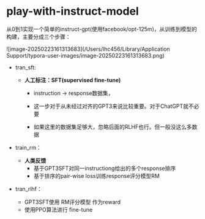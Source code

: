 # play-with-instruct-model

从0到1实现一个简单的instruct-gpt(使用facebook/opt-125m)，从训练到模型的构建，主要分成三个步骤：

![image-20250223161313683](/Users/lhc456/Library/Application Support/typora-user-images/image-20250223161313683.png)

- tran_sft: 

  - **人工标注：SFT(supervised fine-tune)**

    - instruction -> response数据集，

    - 这一步对于从未经过对齐的GPT3来说比较重要。对于ChatGPT就不必要

    - 如果这里的数据集足够大，忽略后面的RLHF也行。但一般没这么多数据
- train_rm：

  - **人类反馈**
    - 基于GPT3SFT对同一instructiong给出的多个response排序
    - 基于排序的pair-wise loss训练response评分模型RM
- tran_rlhf：

  - GPT3SFT使用 RM评分模型 作为reward
  - 使用PPO算法进行 fine-tune